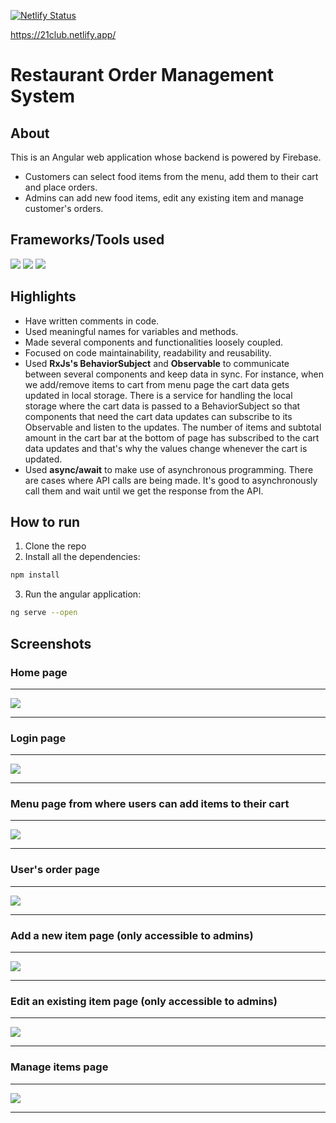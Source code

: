 [![Netlify Status](https://api.netlify.com/api/v1/badges/87073a95-ecd7-42f3-ae16-eef1a6f57847/deploy-status)](https://app.netlify.com/sites/resoms/deploys)

https://21club.netlify.app/

# Restaurant Order Management System

## About
This is an Angular web application whose backend is powered by Firebase. 
- Customers can select food items from the menu, add them to their cart and place orders. 
- Admins can add new food items, edit any existing item and manage customer's orders.

## Frameworks/Tools used
![](https://img.shields.io/badge/Angular-DD0031?style=for-the-badge&logo=angular&logoColor=white)
![](https://img.shields.io/badge/Bootstrap-563D7C?style=for-the-badge&logo=bootstrap&logoColor=white)
![](https://img.shields.io/badge/firebase-ffca28?style=for-the-badge&logo=firebase&logoColor=black)

## Highlights

- Have written comments in code.
- Used meaningful names for variables and methods.
- Made several components and functionalities loosely coupled.
- Focused on code maintainability, readability and reusability.
- Used **RxJs's BehaviorSubject** and **Observable** to communicate between several components and keep data in sync. For instance, when we add/remove items to cart from menu page the cart data gets updated in local storage. There is a service for handling the local storage where the cart data is passed to a BehaviorSubject so that components that need the cart data updates can subscribe to its Observable and listen to the updates. The number of items and subtotal amount in the cart bar at the bottom of page has subscribed to the cart data updates and that's why the values change whenever the cart is updated.
- Used **async/await** to make use of asynchronous programming. There are cases where API calls are being made. It's good to asynchronously call them and wait until we get the response from the API.

## How to run

1. Clone the repo
2. Install all the dependencies: 

```sh
npm install
```

3. Run the angular application: 

```sh
ng serve --open
```

## Screenshots

### Home page

---

![](https://github.com/thecoducer/restaurant-order-management-system/blob/master/Screenshots/home-page.jpg)

---

### Login page

---

![](https://github.com/thecoducer/restaurant-order-management-system/blob/master/Screenshots/login.jpg)

---

### Menu page from where users can add items to their cart

---

![](https://github.com/thecoducer/restaurant-order-management-system/blob/master/Screenshots/menu-page.jpg)

---

### User's order page

---

![](https://github.com/thecoducer/restaurant-order-management-system/blob/master/Screenshots/order-page.jpg)

---

### Add a new item page (only accessible to admins)

---

![](https://github.com/thecoducer/restaurant-order-management-system/blob/master/Screenshots/add-item.jpg)

---

### Edit an existing item page (only accessible to admins)

---

![](https://github.com/thecoducer/restaurant-order-management-system/blob/master/Screenshots/edit-item.jpg)

---

### Manage items page

---

![](https://github.com/thecoducer/restaurant-order-management-system/blob/master/Screenshots/admin-items-page.jpg)

---
